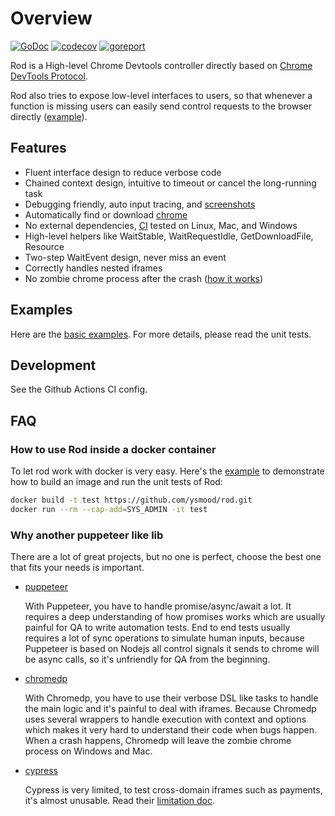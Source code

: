 # Overview

[![GoDoc](https://godoc.org/github.com/ysmood/rod?status.svg)](https://pkg.go.dev/github.com/ysmood/rod?tab=doc)
[![codecov](https://codecov.io/gh/ysmood/rod/branch/master/graph/badge.svg)](https://codecov.io/gh/ysmood/rod)
[![goreport](https://goreportcard.com/badge/github.com/ysmood/rod)](https://goreportcard.com/report/github.com/ysmood/rod)

Rod is a High-level Chrome Devtools controller directly based on [Chrome DevTools Protocol](https://chromedevtools.github.io/devtools-protocol/).

Rod also tries to expose low-level interfaces to users, so that whenever a function is missing users can easily send control requests to the browser directly ([example](https://github.com/ysmood/rod/blob/c788570429a63fb76933e109470928add504adad/examples_test.go#L141)).

## Features

- Fluent interface design to reduce verbose code
- Chained context design, intuitive to timeout or cancel the long-running task
- Debugging friendly, auto input tracing, and [screenshots](https://youtu.be/JJlPNU9n_gU)
- Automatically find or download [chrome](lib/launcher)
- No external dependencies, [CI](https://github.com/ysmood/rod/actions) tested on Linux, Mac, and Windows
- High-level helpers like WaitStable, WaitRequestIdle, GetDownloadFile, Resource
- Two-step WaitEvent design, never miss an event
- Correctly handles nested iframes
- No zombie chrome process after the crash ([how it works](https://github.com/ysmood/leakless))

## Examples

Here are the [basic examples](./examples_test.go).
For more details, please read the unit tests.

## Development

See the Github Actions CI config.

## FAQ

### How to use Rod inside a docker container

To let rod work with docker is very easy.
Here's the [example](./Dockerfile) to demonstrate how to build an image and run the unit tests of Rod:

```bash
docker build -t test https://github.com/ysmood/rod.git
docker run --rm --cap-add=SYS_ADMIN -it test
```

### Why another puppeteer like lib

There are a lot of great projects, but no one is perfect, choose the best one that fits your needs is important.

- [puppeteer](https://github.com/puppeteer/puppeteer)

  With Puppeteer, you have to handle promise/async/await a lot. It requires a deep understanding of how promises works which are usually painful for QA to write automation tests. End to end tests usually requires a lot of sync operations to simulate human inputs, because Puppeteer is based on Nodejs all control signals it sends to chrome will be async calls, so it's unfriendly for QA from the beginning.

- [chromedp](https://github.com/chromedp/chromedp)

  With Chromedp, you have to use their verbose DSL like tasks to handle the main logic and it's painful to deal with iframes. Because Chromedp uses several wrappers to handle execution with context and options which makes it very hard to understand their code when bugs happen. When a crash happens, Chromedp will leave the zombie chrome process on Windows and Mac.

- [cypress](https://www.cypress.io/)

  Cypress is very limited, to test cross-domain iframes such as payments, it's almost unusable. Read their [limitation doc](https://docs.cypress.io/guides/references/trade-offs.html).
